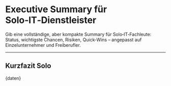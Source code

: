 # Executive Summary für Solo‑IT‑Dienstleister

Gib eine vollständige, aber kompakte Summary für Solo‑IT‑Fachleute: Status, wichtigste Chancen, Risiken, Quick‑Wins – angepasst auf Einzelunternehmer und Freiberufler.

---

## Kurzfazit Solo

{daten}